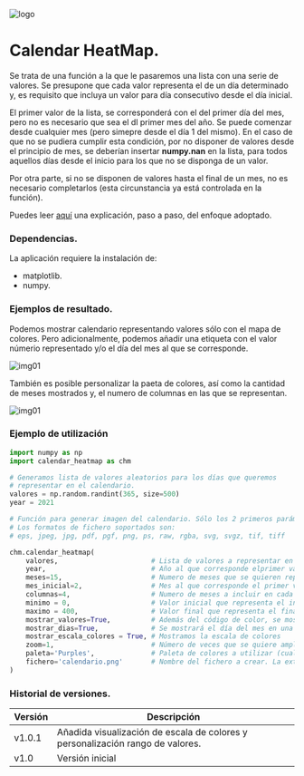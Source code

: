![logo](https://raw.github.com/1N0T/images/master/global/1N0T.png)

# Calendar HeatMap.

Se trata de una función a la que le pasaremos una lista con una serie de valores. Se presupone que cada valor representa el de un día determinado y, es requisito que incluya un valor para día consecutivo desde el día inicial.

El primer valor de la lista, se corresponderá con el del primer día del mes, pero no es necesario que sea el dl primer mes del año. Se puede comenzar desde cualquier mes (pero simepre desde el día 1 del mismo). En el caso de que no se pudiera cumplir esta condición, por no disponer de valores desde el principio de mes, se deberían insertar **numpy.nan** en la lista, para todos aquellos días desde el inicio para los que no se disponga de un valor.

Por otra parte, si no se disponen de valores hasta el final de un mes, no es necesario completarlos (esta circunstancia ya está controlada en la función). 

Puedes leer [aquí](https://dev.to/1n0t/matplotlib-heatmap-calendar-3kbo) una explicación, paso a paso, del enfoque adoptado.

### Dependencias.
La aplicación requiere la instalación de:
 * matplotlib.
 * numpy.
 
### Ejemplos de resultado.
Podemos mostrar calendario representando valores sólo con el mapa de colores. Pero adicionalmente, podemos añadir una etiqueta con el valor númerio representado y/o el día del mes al que se corresponde.


![img01](https://raw.github.com/1N0T/images/master/calendarHeatmap/opciones_visualizacion_datos_mes.png)

También es posible personalizar la paeta de colores, así como la cantidad de meses mostrados y, el numero de columnas en las que se representan.

![img01](https://raw.github.com/1N0T/images/master/calendarHeatmap/calendar_heatmap_purpura.png)

### Ejemplo de utilización
```python
import numpy as np
import calendar_heatmap as chm

# Generamos lista de valores aleatorios para los días que queremos
# representar en el calendario.
valores = np.random.randint(365, size=500)
year = 2021

# Función para generar imagen del calendario. Sólo los 2 primeros parámetros son obligatorios
# Los formatos de fichero soportados son:
# eps, jpeg, jpg, pdf, pgf, png, ps, raw, rgba, svg, svgz, tif, tiff

chm.calendar_heatmap(
    valores,                       # Lista de valores a representar en el calendario
    year,                          # Año al que corresponde elprimer valor
    meses=15,                      # Numero de meses que se quieren representar en el calendario
    mes_inicial=2,                 # Mes al que corresponde el primer valor (no es obligatorio empezar en enero)
    columnas=4,                    # Numero de meses a incluir en cada fila del calendario
    minimo = 0,                    # Valor inicial que representa el inicio de la escala de colores
    maximo = 400,                  # Valor final que representa el final de la escala de colores
    mostrar_valores=True,          # Además del código de color, se mostrará el valor numérico
    mostrar_dias=True,             # Se mostrará el día del mes en una esquina
    mostrar_escala_colores = True, # Mostramos la escala de colores
    zoom=1,                        # Número de veces que se quiere ampliar el tamaño de la imgen resultante
    paleta='Purples',              # Paleta de colores a utilizar (cualquier identificador válido de matplotlib)
    fichero='calendario.png'       # Nombre del fichero a crear. La extensión determinará el formato
)

```
### Historial de versiones.
| Versión | Descripción |
|---------|-------------|
| v1.0.1 | Añadida visualización de escala de colores y personalización rango de valores. |
| v1.0 | Versión inicial |
